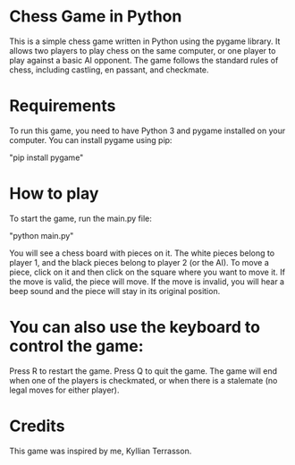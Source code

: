# Chess Game in Python
This is a simple chess game written in Python using the pygame library. It allows two players to play chess on the same computer, or one player to play against a basic AI opponent. The game follows the standard rules of chess, including castling, en passant, and checkmate.

# Requirements
To run this game, you need to have Python 3 and pygame installed on your computer. You can install pygame using pip:

"pip install pygame"

# How to play
To start the game, run the main.py file:

"python main.py"

You will see a chess board with pieces on it. The white pieces belong to player 1, and the black pieces belong to player 2 (or the AI). To move a piece, click on it and then click on the square where you want to move it. If the move is valid, the piece will move. If the move is invalid, you will hear a beep sound and the piece will stay in its original position.

# You can also use the keyboard to control the game:

Press R to restart the game.
Press Q to quit the game.
The game will end when one of the players is checkmated, or when there is a stalemate (no legal moves for either player).

# Credits
This game was inspired by me, Kyllian Terrasson.